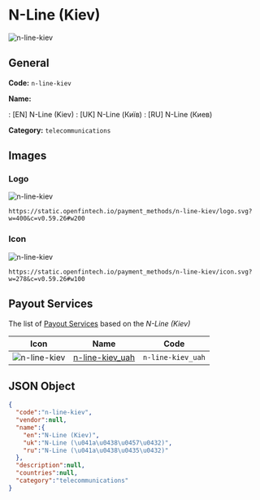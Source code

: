 
# N-Line (Kiev) 
![n-line-kiev](https://static.openfintech.io/payment_methods/n-line-kiev/logo.svg?w=400&c=v0.59.26#w200)  

## General 
**Code:** `n-line-kiev` 
 
**Name:** 
 
:	[EN] N-Line (Kiev) 
:	[UK] N-Line (Київ) 
:	[RU] N-Line (Киев) 
 
**Category:** `telecommunications` 
 

## Images 

### Logo 
![n-line-kiev](https://static.openfintech.io/payment_methods/n-line-kiev/logo.svg?w=400&c=v0.59.26#w200)  

```
https://static.openfintech.io/payment_methods/n-line-kiev/logo.svg?w=400&c=v0.59.26#w200
```  

### Icon 
![n-line-kiev](https://static.openfintech.io/payment_methods/n-line-kiev/icon.svg?w=278&c=v0.59.26#w100)  

```
https://static.openfintech.io/payment_methods/n-line-kiev/icon.svg?w=278&c=v0.59.26#w100
```  

## Payout Services 
 
The list of [Payout Services](/payout-services/) based on the _N-Line (Kiev)_ 

|Icon|Name|Code| 
|:---:|:---:|:---:| 
|![n-line-kiev](https://static.openfintech.io/payout_methods/n-line-kiev/icon.png?w=278&c=v0.59.26#w40) |[n-line-kiev_uah](/payout-services/n-line-kiev_uah/)|`n-line-kiev_uah`| 
 

## JSON Object 

```json
{
  "code":"n-line-kiev",
  "vendor":null,
  "name":{
    "en":"N-Line (Kiev)",
    "uk":"N-Line (\u041a\u0438\u0457\u0432)",
    "ru":"N-Line (\u041a\u0438\u0435\u0432)"
  },
  "description":null,
  "countries":null,
  "category":"telecommunications"
}
```  

